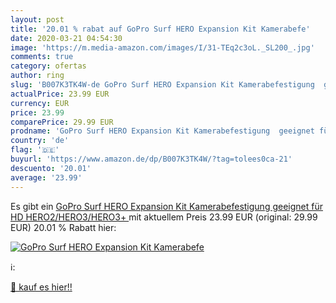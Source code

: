 ```yaml
---
layout: post
title: '20.01 % rabat auf GoPro Surf HERO Expansion Kit Kamerabefe'
date: 2020-03-21 04:54:30
image: 'https://m.media-amazon.com/images/I/31-TEq2c3oL._SL200_.jpg'
comments: true
category: ofertas
author: ring
slug: 'B007K3TK4W-de GoPro Surf HERO Expansion Kit Kamerabefestigung  geeignet für HD HERO2/HERO3/HERO3+ '
actualPrice: 23.99 EUR
currency: EUR
price: 23.99
comparePrice: 29.99 EUR
prodname: 'GoPro Surf HERO Expansion Kit Kamerabefestigung  geeignet für HD HERO2/HERO3/HERO3+ '
country: 'de'
flag: '🇩🇪'
buyurl: 'https://www.amazon.de/dp/B007K3TK4W/?tag=tolees0ca-21'
descuento: '20.01'
average: '23.99'
---
```


Es gibt ein [GoPro Surf HERO Expansion Kit Kamerabefestigung  geeignet für HD HERO2/HERO3/HERO3+ ](https://www.amazon.de/dp/B007K3TK4W/?tag=tolees0ca-21) mit aktuellem Preis 23.99 EUR (original: 29.99 EUR) 20.01 % Rabatt hier:

[![GoPro Surf HERO Expansion Kit Kamerabefe](https://m.media-amazon.com/images/I/31-TEq2c3oL._SL200_.jpg)](https://www.amazon.de/dp/B007K3TK4W/?tag=tolees0ca-21)

ℹ️:


[🛒 kauf es hier!!](https://www.amazon.de/dp/B007K3TK4W/?tag=tolees0ca-21)
